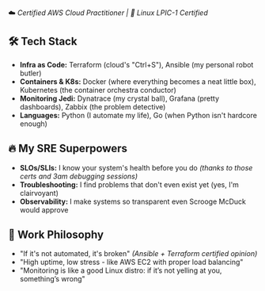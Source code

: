 
☁️ *Certified AWS Cloud Practitioner | 🐧 Linux LPIC-1 Certified*

## **🛠 Tech Stack**  
- **Infra as Code:** Terraform (cloud's "Ctrl+S"), Ansible (my personal robot butler)  
- **Containers & K8s:** Docker (where everything becomes a neat little box), Kubernetes (the container orchestra conductor)  
- **Monitoring Jedi:** Dynatrace (my crystal ball), Grafana (pretty dashboards), Zabbix (the problem detective)  
- **Languages:** Python (I automate my life), Go (when Python isn't hardcore enough)  

## **🔥 My SRE Superpowers**  
- **SLOs/SLIs:** I know your system's health before you do *(thanks to those certs and 3am debugging sessions)*  
- **Troubleshooting:** I find problems that don't even exist yet (yes, I'm clairvoyant)  
- **Observability:** I make systems so transparent even Scrooge McDuck would approve  

## **🚀 Work Philosophy**  
- "If it's not automated, it's broken" *(Ansible + Terraform certified opinion)*  
- "High uptime, low stress - like AWS EC2 with proper load balancing"  
- "Monitoring is like a good Linux distro: if it’s not yelling at you, something’s wrong"  
